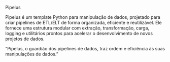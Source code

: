 Pipelus

Pipelus é um template Python para manipulação de dados, projetado para criar pipelines de ETL/ELT de forma organizada, eficiente e reutilizável. Ele fornece uma estrutura modular com extração, transformação, carga, logging e utilitários prontos para acelerar o desenvolvimento de novos projetos de dados.

“Pipelus, o guardião dos pipelines de dados, traz ordem e eficiência às suas manipulações de dados.”